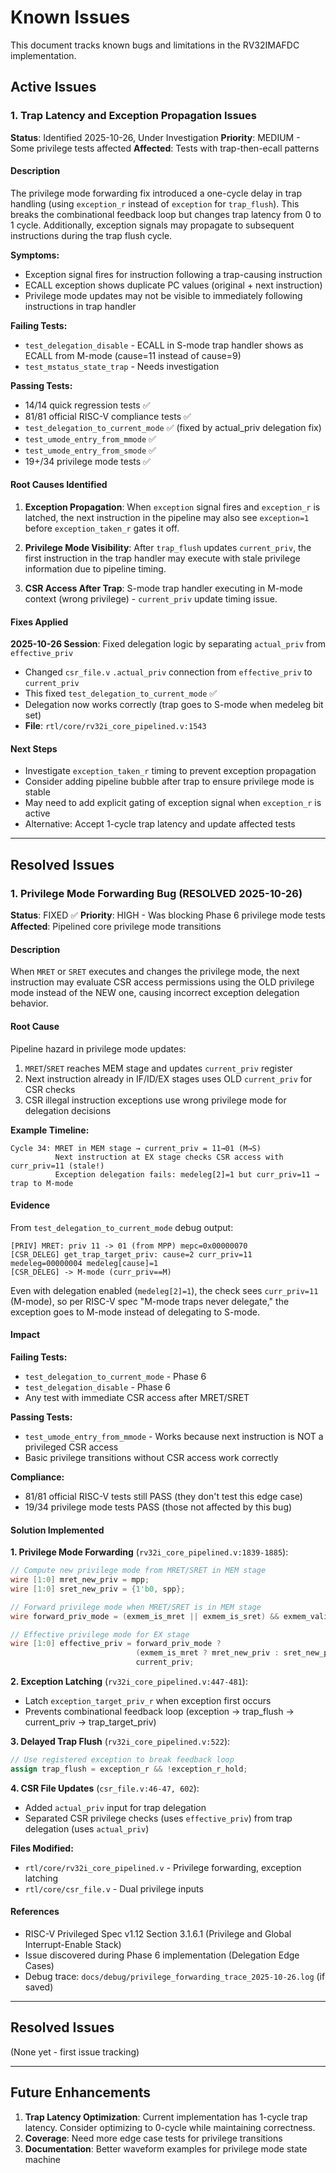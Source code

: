 # Known Issues

This document tracks known bugs and limitations in the RV32IMAFDC implementation.

## Active Issues

### 1. Trap Latency and Exception Propagation Issues

**Status**: Identified 2025-10-26, Under Investigation
**Priority**: MEDIUM - Some privilege tests affected
**Affected**: Tests with trap-then-ecall patterns

#### Description

The privilege mode forwarding fix introduced a one-cycle delay in trap handling (using `exception_r` instead of `exception` for `trap_flush`). This breaks the combinational feedback loop but changes trap latency from 0 to 1 cycle. Additionally, exception signals may propagate to subsequent instructions during the trap flush cycle.

**Symptoms:**
- Exception signal fires for instruction following a trap-causing instruction
- ECALL exception shows duplicate PC values (original + next instruction)
- Privilege mode updates may not be visible to immediately following instructions in trap handler

**Failing Tests:**
- `test_delegation_disable` - ECALL in S-mode trap handler shows as ECALL from M-mode (cause=11 instead of cause=9)
- `test_mstatus_state_trap` - Needs investigation

**Passing Tests:**
- 14/14 quick regression tests ✅
- 81/81 official RISC-V compliance tests ✅
- `test_delegation_to_current_mode` ✅ (fixed by actual_priv delegation fix)
- `test_umode_entry_from_mmode` ✅
- `test_umode_entry_from_smode` ✅
- 19+/34 privilege mode tests ✅

#### Root Causes Identified

1. **Exception Propagation**: When `exception` signal fires and `exception_r` is latched, the next instruction in the pipeline may also see `exception=1` before `exception_taken_r` gates it off.

2. **Privilege Mode Visibility**: After `trap_flush` updates `current_priv`, the first instruction in the trap handler may execute with stale privilege information due to pipeline timing.

3. **CSR Access After Trap**: S-mode trap handler executing in M-mode context (wrong privilege) - `current_priv` update timing issue.

#### Fixes Applied

**2025-10-26 Session**: Fixed delegation logic by separating `actual_priv` from `effective_priv`
- Changed `csr_file.v` `.actual_priv` connection from `effective_priv` to `current_priv`
- This fixed `test_delegation_to_current_mode` ✅
- Delegation now works correctly (trap goes to S-mode when medeleg bit set)
- **File**: `rtl/core/rv32i_core_pipelined.v:1543`

#### Next Steps
- Investigate `exception_taken_r` timing to prevent exception propagation
- Consider adding pipeline bubble after trap to ensure privilege mode is stable
- May need to add explicit gating of exception signal when `exception_r` is active
- Alternative: Accept 1-cycle trap latency and update affected tests

---

## Resolved Issues

### 1. Privilege Mode Forwarding Bug (RESOLVED 2025-10-26)

**Status**: FIXED ✅
**Priority**: HIGH - Was blocking Phase 6 privilege mode tests
**Affected**: Pipelined core privilege mode transitions

#### Description

When `MRET` or `SRET` executes and changes the privilege mode, the next instruction may evaluate CSR access permissions using the OLD privilege mode instead of the NEW one, causing incorrect exception delegation behavior.

#### Root Cause

Pipeline hazard in privilege mode updates:

1. `MRET`/`SRET` reaches MEM stage and updates `current_priv` register
2. Next instruction already in IF/ID/EX stages uses OLD `current_priv` for CSR checks
3. CSR illegal instruction exceptions use wrong privilege mode for delegation decisions

**Example Timeline:**
```
Cycle 34: MRET in MEM stage → current_priv = 11→01 (M→S)
          Next instruction at EX stage checks CSR access with curr_priv=11 (stale!)
          Exception delegation fails: medeleg[2]=1 but curr_priv=11 → trap to M-mode
```

#### Evidence

From `test_delegation_to_current_mode` debug output:
```
[PRIV] MRET: priv 11 -> 01 (from MPP) mepc=0x00000070
[CSR_DELEG] get_trap_target_priv: cause=2 curr_priv=11 medeleg=00000004 medeleg[cause]=1
[CSR_DELEG] -> M-mode (curr_priv==M)
```

Even with delegation enabled (`medeleg[2]=1`), the check sees `curr_priv=11` (M-mode), so per RISC-V spec "M-mode traps never delegate," the exception goes to M-mode instead of delegating to S-mode.

#### Impact

**Failing Tests:**
- `test_delegation_to_current_mode` - Phase 6
- `test_delegation_disable` - Phase 6
- Any test with immediate CSR access after MRET/SRET

**Passing Tests:**
- `test_umode_entry_from_mmode` - Works because next instruction is NOT a privileged CSR access
- Basic privilege transitions without CSR access work correctly

**Compliance:**
- 81/81 official RISC-V tests still PASS (they don't test this edge case)
- 19/34 privilege mode tests PASS (those not affected by this bug)

#### Solution Implemented

**1. Privilege Mode Forwarding** (`rv32i_core_pipelined.v:1839-1885`):
```verilog
// Compute new privilege mode from MRET/SRET in MEM stage
wire [1:0] mret_new_priv = mpp;
wire [1:0] sret_new_priv = {1'b0, spp};

// Forward privilege mode when MRET/SRET is in MEM stage
wire forward_priv_mode = (exmem_is_mret || exmem_is_sret) && exmem_valid && !exception;

// Effective privilege mode for EX stage
wire [1:0] effective_priv = forward_priv_mode ?
                            (exmem_is_mret ? mret_new_priv : sret_new_priv) :
                            current_priv;
```

**2. Exception Latching** (`rv32i_core_pipelined.v:447-481`):
- Latch `exception_target_priv_r` when exception first occurs
- Prevents combinational feedback loop (exception → trap_flush → current_priv → trap_target_priv)

**3. Delayed Trap Flush** (`rv32i_core_pipelined.v:522`):
```verilog
// Use registered exception to break feedback loop
assign trap_flush = exception_r && !exception_r_hold;
```

**4. CSR File Updates** (`csr_file.v:46-47, 602`):
- Added `actual_priv` input for trap delegation
- Separated CSR privilege checks (uses `effective_priv`) from trap delegation (uses `actual_priv`)

**Files Modified:**
- `rtl/core/rv32i_core_pipelined.v` - Privilege forwarding, exception latching
- `rtl/core/csr_file.v` - Dual privilege inputs

#### References

- RISC-V Privileged Spec v1.12 Section 3.1.6.1 (Privilege and Global Interrupt-Enable Stack)
- Issue discovered during Phase 6 implementation (Delegation Edge Cases)
- Debug trace: `docs/debug/privilege_forwarding_trace_2025-10-26.log` (if saved)

---

## Resolved Issues

(None yet - first issue tracking)

---

## Future Enhancements

1. **Trap Latency Optimization**: Current implementation has 1-cycle trap latency. Consider optimizing to 0-cycle while maintaining correctness.
2. **Coverage**: Need more edge case tests for privilege transitions
3. **Documentation**: Better waveform examples for privilege mode state machine
